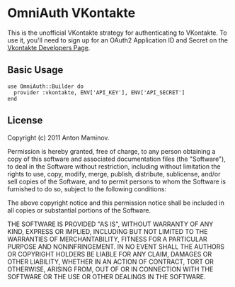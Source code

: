 # OmniAuth VKontakte

This is the unofficial VKontakte strategy for authenticating to VKontakte. To
use it, you'll need to sign up for an OAuth2 Application ID and Secret
on the [Vkontakte Developers Page](http://vk.com/developers.php).

## Basic Usage

    use OmniAuth::Builder do
      provider :vkontakte, ENV['API_KEY'], ENV['API_SECRET']
    end

## License

Copyright (c) 2011 Anton Maminov.

Permission is hereby granted, free of charge, to any person obtaining a copy of this software and associated documentation files (the "Software"), to deal in the Software without restriction, including without limitation the rights to use, copy, modify, merge, publish, distribute, sublicense, and/or sell copies of the Software, and to permit persons to whom the Software is furnished to do so, subject to the following conditions:

The above copyright notice and this permission notice shall be included in all copies or substantial portions of the Software.

THE SOFTWARE IS PROVIDED "AS IS", WITHOUT WARRANTY OF ANY KIND, EXPRESS OR IMPLIED, INCLUDING BUT NOT LIMITED TO THE WARRANTIES OF MERCHANTABILITY, FITNESS FOR A PARTICULAR PURPOSE AND NONINFRINGEMENT. IN NO EVENT SHALL THE AUTHORS OR COPYRIGHT HOLDERS BE LIABLE FOR ANY CLAIM, DAMAGES OR OTHER LIABILITY, WHETHER IN AN ACTION OF CONTRACT, TORT OR OTHERWISE, ARISING FROM, OUT OF OR IN CONNECTION WITH THE SOFTWARE OR THE USE OR OTHER DEALINGS IN THE SOFTWARE.
